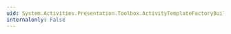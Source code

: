 ```yaml
---
uid: System.Activities.Presentation.Toolbox.ActivityTemplateFactoryBuilder.TargetType
internalonly: False
---
```

